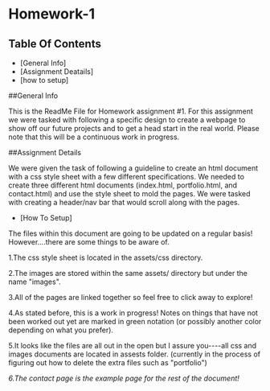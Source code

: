 # Homework-1

## Table Of Contents
* [General Info]
* [Assignment Deatails]
* [how to setup]

##General Info

This is the ReadMe File for Homework assignment #1. For this assignment we were tasked with following a specific design to create a webpage to show off our future projects and to get a head start in the real world. Please note that this will be a continuous work in progress. 

##Assignment Details

We were given the task of following a guideline to create an html document with a css style sheet with a few different specifications. We needed to create three different html documents (index.html, portfolio.html, and contact.html) and use the style sheet to mold the pages. We were tasked with creating a header/nav bar that would scroll along with the pages. 

* [How To Setup]

The files within this document are going to be updated on a regular basis! However....there are some things to be aware of.


1.The css style sheet is located in the assets/css directory. 

2.The images are stored within the same assets/ directory but under the name "images".

3.All of the pages are linked together so feel free to click away to explore!

4.As stated before, this is a work in progress! Notes on things that have not been worked out yet are marked in green notation (or possibly another color depending on what you prefer).

5.It looks like the files are all out in the open but I assure you----all css and images documents are located in assests folder. (currently in the process of figuring out how to delete the extra files such as "portfolio")


*6.The contact page is the example page for the rest of the document!*



